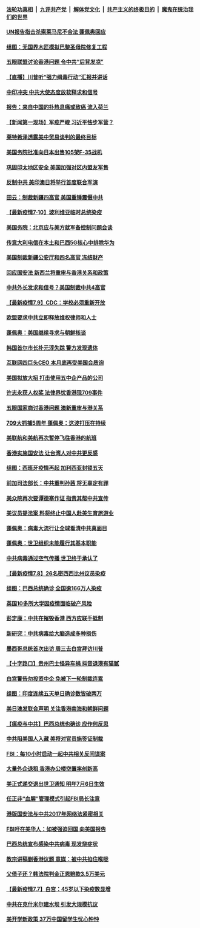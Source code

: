 

####  [法轮功真相](../../../../basic/blob/master/README.md?t=07110602) &nbsp;|&nbsp; [九评共产党](../../../../9ping.md/blob/master/README.md?t=07110602) &nbsp;|&nbsp; [解体党文化](../../../../jtdwh.md/blob/master/README.md?t=07110602)  &nbsp;|&nbsp; [共产主义的终极目的](../../../../gczydzjmd.md/blob/master/README.md?t=07110602) &nbsp;|&nbsp; [魔鬼在统治我们的世界](../../../../mgztzwmdsj.md/blob/master/README.md?t=07110602) 

#### [UN报告指击杀索莱马尼不合法 蓬佩奥回应](../pages/nsc418/n12247146.md?t=07110602) 

#### [组图：无国界木匠模拟巴黎圣母院修复工程](../pages/nsc418/n12243915.md?t=07110602) 

#### [五眼联盟讨论香港问题 令中共“后背发凉”](../pages/nsc418/n12247326.md?t=07110602) 

#### [【直播】川普听“强力缉毒行动”汇报并讲话](../pages/nsc418/n12247084.md?t=07110602) 

#### [中印冲突 中共大使态度放软释求和信号](../pages/nsc418/n12247210.md?t=07110602) 

#### [报告：来自中国的扑热息痛或致癌 流入荷兰](../pages/nsc418/n12246872.md?t=07110602) 

#### [【新闻第一现场】军疫严峻 习近平怯步军营？](../pages/nsc418/n12245547.md?t=07110602) 

#### [莱特希泽透露美中贸易谈判的最终目标](../pages/nsc418/n12246823.md?t=07110602) 

#### [美国务院批准向日本出售105架F-35战机](../pages/nsc418/n12246608.md?t=07110602) 

#### [巩固印太地区安全 美国加强对区内盟友军售](../pages/nsc418/n12246548.md?t=07110602) 

#### [反制中共 美印澳日将举行首度联合军演](../pages/nsc418/n12246462.md?t=07110602) 

#### [田云：制裁新疆四高官 美国重锤震慑中共](../pages/nsc418/n12246098.md?t=07110602) 

#### [【最新疫情7·10】玻利维亚临时总统染疫](../pages/nsc418/n12245413.md?t=07110602) 

#### [美国务院：北京应与美方就军备控制问题会谈](../pages/nsc418/n12245183.md?t=07110602) 

#### [传意大利电信在本土和巴西5G核心中排除华为](../pages/nsc418/n12244770.md?t=07110602) 

#### [美国制裁新疆公安厅和四名高官 冻结财产](../pages/nsc418/n12244653.md?t=07110602) 

#### [回应国安法 新西兰将重审与香港关系和政策](../pages/nsc418/n12244085.md?t=07110602) 

#### [中共外长发求和信号？美国制裁中共4高官](../pages/nsc418/n12244813.md?t=07110602) 

#### [【最新疫情7.9】CDC：学校必须重新开放](../pages/nsc418/n12242776.md?t=07110602) 

#### [欧盟要求中共立即释放维权律师和人士](../pages/nsc418/n12244421.md?t=07110602) 

#### [蓬佩奥：美国继续寻求与朝鲜核谈](../pages/nsc418/n12244538.md?t=07110602) 

#### [韩国首尔市长朴元淳失踪 警方发现遗体](../pages/nsc418/n12243734.md?t=07110602) 

#### [互联网四巨头CEO 本月底再受美国会质询](../pages/nsc418/n12244283.md?t=07110602) 

#### [美国拟放大招 打击使用五中企产品的公司](../pages/nsc418/n12244402.md?t=07110602) 

#### [许志永获人权奖 法律界忧香港现709事件](../pages/nsc418/n12244380.md?t=07110602) 

#### [五眼国家商讨香港问题 澳新重审与港关系](../pages/nsc418/n12244260.md?t=07110602) 

#### [709大抓捕5周年 蓬佩奥：这波打压在持续](../pages/nsc418/n12243611.md?t=07110602) 

#### [美联航和美航再次暂停飞往香港的航班](../pages/nsc418/n12243607.md?t=07110602) 

#### [香港实施国安法 让台湾人对中共更反感](../pages/nsc418/n12243520.md?t=07110602) 

#### [组图：西班牙疫情再起 加利西亚封锁五天](../pages/nsc418/n12241508.md?t=07110602) 

#### [前加司法部长：中共重判孙茜 将无辜定有罪](../pages/nsc418/n12242297.md?t=07110602) 

#### [美众院再次要谭德塞作证 指责其帮中共宣传](../pages/nsc418/n12242500.md?t=07110602) 

#### [美议员提法案 料将终止中国人赴美生育旅游业](../pages/nsc418/n12242470.md?t=07110602) 

#### [蓬佩奥：病毒大流行让全球看清中共真面目](../pages/nsc418/n12242486.md?t=07110602) 

#### [蓬佩奥：世卫组织未能履行其基本职能](../pages/nsc418/n12242263.md?t=07110602) 

#### [中共病毒通过空气传播 世卫终于承认了](../pages/nsc418/n12241930.md?t=07110602) 

#### [【最新疫情7.8】26名密西西比州议员染疫](../pages/nsc418/n12239975.md?t=07110602) 

#### [组图：巴西总统确诊 全国逾166万人染疫](../pages/nsc418/n12240754.md?t=07110602) 

#### [英国10多所大学因疫情面临破产风险](../pages/nsc418/n12241724.md?t=07110602) 

#### [彭定康：中共在摧毁香港 西方应联手抵制](../pages/nsc418/n12241830.md?t=07110602) 

#### [新研究：中共病毒给大脑造成多种损伤](../pages/nsc418/n12241750.md?t=07110602) 

#### [墨西哥总统首次出访 周三去白宫拜访川普](../pages/nsc418/n12241397.md?t=07110602) 

#### [【十字路口】贵州巴士怪异车祸 抖音退港有猫腻](../pages/nsc418/n12240298.md?t=07110602) 

#### [白宫警告勿投资中企 免被下一轮制裁连累](../pages/nsc418/n12241334.md?t=07110602) 

#### [组图：印度连续五天单日确诊数皆破两万](../pages/nsc418/n12238724.md?t=07110602) 

#### [美日澳发联合声明 关注香港南海和朝鲜问题](../pages/nsc418/n12240998.md?t=07110602) 

#### [【瘟疫与中共】巴西总统也确诊 应作何反思](../pages/nsc418/n12240166.md?t=07110602) 

#### [中共阻美国人入藏 美将对官员施签证制裁](../pages/nsc418/n12240452.md?t=07110602) 

#### [FBI：每10小时启动一起中共相关反间谍案](../pages/nsc418/n12239799.md?t=07110602) 

#### [大量外企退租 香港办公楼空置率创新高](../pages/nsc418/n12240111.md?t=07110602) 

#### [美正式递交退出世卫通知 明年7月6日生效](../pages/nsc418/n12239902.md?t=07110602) 

#### [任正非“血腥”管理模式引起FBI局长注意](../pages/nsc418/n12239966.md?t=07110602) 

#### [港版国安法与中共2017年网络法紧密相关](../pages/nsc418/n12239427.md?t=07110602) 

#### [FBI吁在美华人：如被强迫回国 向美国报告](../pages/nsc418/n12239450.md?t=07110602) 

#### [巴西总统宣布感染中共病毒 现发烧症状](../pages/nsc418/n12239468.md?t=07110602) 

#### [教宗讲稿删香港议题 意媒：被中共掐住喉咙](../pages/nsc418/n12239424.md?t=07110602) 

#### [父债子还？韩法院判金正恩赔款3.5万美元](../pages/nsc418/n12239338.md?t=07110602) 

#### [【最新疫情7.7】白宫：45岁以下染疫数显增](../pages/nsc418/n12237581.md?t=07110602) 

#### [中共在克什米尔建水坝 引发大规模抗议](../pages/nsc418/n12239209.md?t=07110602) 

#### [美开学新政策 37万中国留学生忧心忡忡](../pages/nsc418/n12239233.md?t=07110602) 

